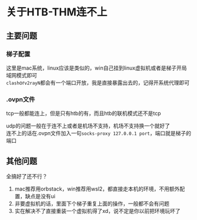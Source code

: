 # 关于HTB-THM连不上


## 主要问题

### 梯子配置
这里是mac系统，linux应该是类似的，win自己挂到linux虚拟机或者是梯子开局域网模式即可  
`clash`or`v2rayN`都会有一个端口开放，我是直接暴露出去的，记得开系统代理即可

### .ovpn文件
tcp一般都能连上，但是只有htb的有，而且htb的联机模式还不是tcp  

udp的问题一般在于连不上或者是机场不支持，机场不支持换一个就好了  
连不上的话在.ovpn文件加入一句`socks-proxy 127.0.0.1 port`，端口就是梯子的端口

## 其他问题
全搞好了还不行？  

1. mac推荐用orbstack，win推荐用wsl2，都直接走本机的环境，不用额外配置，缺点是没有ui
2. 非要虚拟机的话，里面下个梯子重复上面的操作，一般都不会有问题
3. 实在解决不了直接重装一个虚拟机得了xd，说不定是你以前把环境玩坏了
